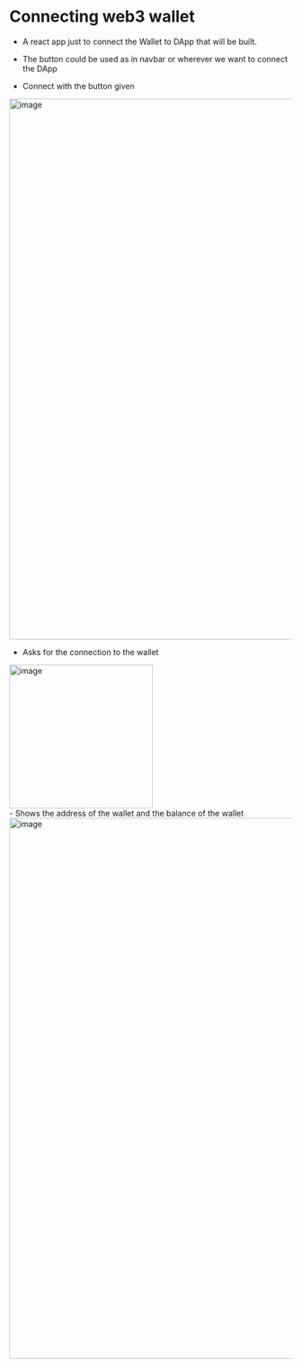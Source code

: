 # Connecting web3 wallet
- A react app just to connect the Wallet to DApp that will be built.
- The button could be used as in navbar or wherever we want to connect the DApp

- Connect with the button given
<img width="960" alt="image" src="https://user-images.githubusercontent.com/96490105/234349887-ca1bd77c-30b0-43c9-9c70-d394ff9b92e5.png">

- Asks for the connection to the wallet
<img width="255" alt="image" src="https://user-images.githubusercontent.com/96490105/234350011-2775e95c-8647-4680-a555-a3e16caf1b89.png">

<br>
- Shows the address of the wallet and the balance of the wallet
<img width="960" alt="image" src="https://user-images.githubusercontent.com/96490105/234350118-0e07c424-14ac-4d67-9c99-ab541b9586a0.png">

